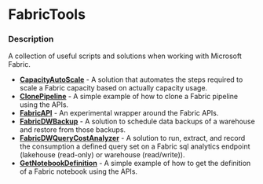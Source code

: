 # FabricTools

### Description
A collection of useful scripts and solutions when working with Microsoft Fabric.

- **[CapacityAutoScale](../main/CapacityAutoScale)** - A solution that automates the steps required to scale a Fabric capacity based on actually capacity usage.
- **[ClonePipeline](../main/ClonePipeline)** - A simple example of how to clone a Fabric pipeline using the APIs.
- **[FabricAPI](../main/FabricAPI)** - An experimental wrapper around the Fabric APIs.
- **[FabricDWBackup](../main/FabricDWBackup)** - A solution to schedule data backups of a warehouse and restore from those backups.
- **[FabricDWQueryCostAnalyzer](../main/FabricDWQueryCostAnalyzer)** - A solution to run, extract, and record the consumption a defined query set on a Fabric sql analytics endpoint (lakehouse (read-only) or warehouse (read/write)).
- **[GetNotebookDefinition](../main/GetNotebookDefinition)** - A simple example of how to get the definition of a Fabric notebook using the APIs.